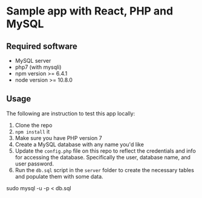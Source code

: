 # Sample app with React, PHP and MySQL

## Required software

* MySQL server
* php7 (with mysqli)
* npm version >= 6.4.1
* node version >= 10.8.0

## Usage

The following are instruction to test this app locally:

1. Clone the repo
2. `npm install` it
3. Make sure you have PHP version 7
4. Create a MySQL database with any name you'd like
5. Update the `config.php` file on this repo to reflect the credentials and info for accessing the database. Specifically the user, database name, and user password.
6. Run the `db.sql` script in the `server` folder to create the necessary tables and populate them with some data.

sudo mysql -u <username> -p < db.sql

